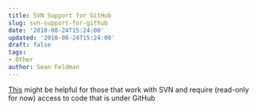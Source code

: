 ```yaml
---
title: SVN Support for GitHub
slug: svn-support-for-github
date: '2010-08-24T15:24:00'
updated: '2010-08-24T15:24:00'
draft: false
tags:
- Other
author: Sean Feldman
---
```

<p><a href="http://github.com/blog/626-announcing-svn-support" target="_blank">This</a> might be helpful for those that work with SVN and require (read-only for now) access to code that is under GitHub</p>
